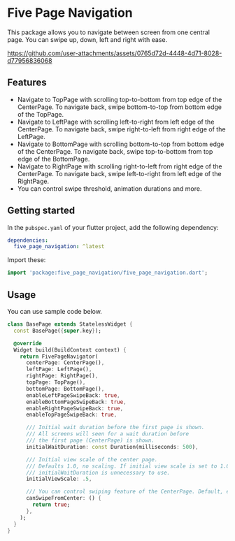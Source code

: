 # Five Page Navigation

This package allows you to navigate between screen from one central page. You can swipe up, down, left and right with ease.

<https://github.com/user-attachments/assets/0765d72d-4448-4d71-8028-d77956836068>

## Features

- Navigate to TopPage with scrolling top-to-bottom from top edge of the CenterPage. To navigate back, swipe bottom-to-top from bottom edge of the TopPage.
- Navigate to LeftPage with scrolling left-to-right from left edge of the CenterPage. To navigate back, swipe right-to-left from right edge of the LeftPage.
- Navigate to BottomPage with scrolling bottom-to-top from bottom edge of the CenterPage. To navigate back, swipe top-to-bottom from top edge of the BottomPage.
- Navigate to RightPage with scrolling right-to-left from right edge of the CenterPage. To navigate back, swipe left-to-right from left edge of the RightPage.
- You can control swipe threshold, animation durations and more.

## Getting started

In the `pubspec.yaml` of your flutter project, add the following dependency:

```yaml
dependencies:
  five_page_navigation: ^latest
```

Import these:

```dart
import 'package:five_page_navigation/five_page_navigation.dart';
```

## Usage

You can use sample code below.

```dart
class BasePage extends StatelessWidget {
  const BasePage({super.key});

  @override
  Widget build(BuildContext context) {
    return FivePageNavigator(
      centerPage: CenterPage(),
      leftPage: LeftPage(),
      rightPage: RightPage(),
      topPage: TopPage(),
      bottomPage: BottomPage(),
      enableLeftPageSwipeBack: true,
      enableBottomPageSwipeBack: true,
      enableRightPageSwipeBack: true,
      enableTopPageSwipeBack: true,

      /// Initial wait duration before the first page is shown.
      /// All screens will seen for a wait duration before
      /// the first page (CenterPage) is shown.
      initialWaitDuration: const Duration(milliseconds: 500),

      /// Initial view scale of the center page.
      /// Defaults 1.0, no scaling. If initial view scale is set to 1.0,
      /// initialWaitDuration is unnecessary to use.
      initialViewScale: .5,

      /// You can control swiping feature of the CenterPage. Default, enabled.
      canSwipeFromCenter: () {
        return true;
      },
    );
  }
}
```
